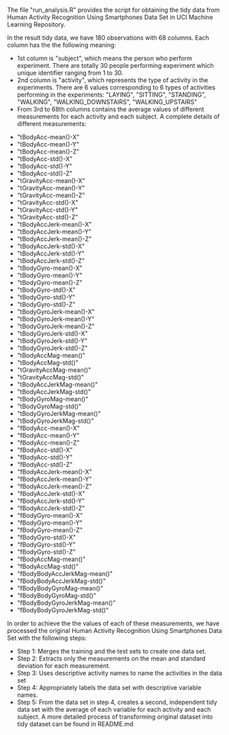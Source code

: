 The file "run_analysis.R" provides the script for obtaining the tidy data from Human Activity Recognition Using Smartphones Data Set in UCI Machine Learning Repository.

In the result tidy data, we have 180 observations with 68 columns. Each column has the the following meaning:
* 1st column is "subject", which means the person who perform experiment. There are totally 30 people performing experiment which unique identifier ranging from 1 to 30.
* 2nd column is "activity", which represents the type of activity in the experiments. There are 6 values corresponding to 6 types of activities performing in the experiments: "LAYING", "SITTING", "STANDING", "WALKING", "WALKING_DOWNSTAIRS", "WALKING_UPSTAIRS"
* From 3rd to 68th columns contains the average values of different measurements for each activity and each subject. A complete details of different measurements:
- "tBodyAcc-mean()-X"          
- "tBodyAcc-mean()-Y"           
- "tBodyAcc-mean()-Z"
- "tBodyAcc-std()-X"           
- "tBodyAcc-std()-Y"
- "tBodyAcc-std()-Z"
- "tGravityAcc-mean()-X"       
- "tGravityAcc-mean()-Y"
- "tGravityAcc-mean()-Z"
- "tGravityAcc-std()-X"        
- "tGravityAcc-std()-Y"
- "tGravityAcc-std()-Z"
- "tBodyAccJerk-mean()-X"      
- "tBodyAccJerk-mean()-Y"
- "tBodyAccJerk-mean()-Z"
- "tBodyAccJerk-std()-X"       
- "tBodyAccJerk-std()-Y"
- "tBodyAccJerk-std()-Z"
- "tBodyGyro-mean()-X"         
- "tBodyGyro-mean()-Y"
- "tBodyGyro-mean()-Z"
- "tBodyGyro-std()-X"          
- "tBodyGyro-std()-Y"
- "tBodyGyro-std()-Z"
- "tBodyGyroJerk-mean()-X"     
- "tBodyGyroJerk-mean()-Y"
- "tBodyGyroJerk-mean()-Z"
- "tBodyGyroJerk-std()-X"      
- "tBodyGyroJerk-std()-Y"
- "tBodyGyroJerk-std()-Z"
- "tBodyAccMag-mean()"         
- "tBodyAccMag-std()"
- "tGravityAccMag-mean()"
- "tGravityAccMag-std()"       
- "tBodyAccJerkMag-mean()"
- "tBodyAccJerkMag-std()" 
- "tBodyGyroMag-mean()"        
- "tBodyGyroMag-std()"
- "tBodyGyroJerkMag-mean()"
- "tBodyGyroJerkMag-std()"     
- "fBodyAcc-mean()-X"
- "fBodyAcc-mean()-Y"
- "fBodyAcc-mean()-Z"          
- "fBodyAcc-std()-X"
- "fBodyAcc-std()-Y"
- "fBodyAcc-std()-Z"           
- "fBodyAccJerk-mean()-X"
- "fBodyAccJerk-mean()-Y"
- "fBodyAccJerk-mean()-Z"      
- "fBodyAccJerk-std()-X"
- "fBodyAccJerk-std()-Y"
- "fBodyAccJerk-std()-Z"       
- "fBodyGyro-mean()-X"
- "fBodyGyro-mean()-Y"
- "fBodyGyro-mean()-Z"         
- "fBodyGyro-std()-X"
- "fBodyGyro-std()-Y"
- "fBodyGyro-std()-Z"          
- "fBodyAccMag-mean()"
- "fBodyAccMag-std()"
- "fBodyBodyAccJerkMag-mean()" 
- "fBodyBodyAccJerkMag-std()"
- "fBodyBodyGyroMag-mean()"
- "fBodyBodyGyroMag-std()"     
- "fBodyBodyGyroJerkMag-mean()"
- "fBodyBodyGyroJerkMag-std()"

In order to achieve the the values of each of these measurements, we have processed the original Human Activity Recognition Using Smartphones Data Set with the following steps:
- Step 1: Merges the training and the test sets to create one data set.
- Step 2: Extracts only the measurements on the mean and standard deviation for each measurement.
- Step 3: Uses descriptive activity names to name the activities in the data set
- Step 4: Appropriately labels the data set with descriptive variable names.
- Step 5: From the data set in step 4, creates a second, independent tidy data set with the average of each variable for each activity and each subject.
A more detailed process of transforming original dataset into tidy dataset can be found in README.md